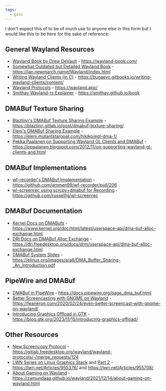 ```yaml
---
tags:
  - gsoc
---
```


I don't expect this of to be of much use to anyone else in this form but I would like this to be here for the sake of reference:
## General Wayland Resources
- [Wayland Book by Drew DeVault](https://wayland-book.com/) - https://wayland-book.com/
- [Somewhat Outdated but Detailed Wayland Book](https://jan.newmarch.name/Wayland/index.html) - https://jan.newmarch.name/Wayland/index.html
- [Writing Wayland Clients (in C)](https://bugaevc.gitbooks.io/writing-wayland-clients/content/) - https://bugaevc.gitbooks.io/writing-wayland-clients/content/
- [Wayland Protocols](https://wayland.app/) - https://wayland.app/
- [Smithay Wayland-rs Explainer](https://smithay.github.io/book) - https://smithay.github.io/book

## DMABuf Texture Sharing
- [Blaztinn's DMABuf Texture Sharing Example](https://blaztinn.gitlab.io/post/dmabuf-texture-sharing/) - https://blaztinn.gitlab.io/post/dmabuf-texture-sharing/
- [Eleni's DMABuf Sharing Example](https://eleni.mutantstargoat.com/hikiko/egl-dma-1/) - https://eleni.mutantstargoat.com/hikiko/egl-dma-1/
- [Pekka Paalanen on Supporting Wayland GL Clients and DMABuf](https://ppaalanen.blogspot.com/2012/11/on-supporting-wayland-gl-clients-and.html) - https://ppaalanen.blogspot.com/2012/11/on-supporting-wayland-gl-clients-and.html

## DMABuf Implementations
- [wf-recorder's DMABuf Implementation](https://github.com/ammen99/wf-recorder/pull/206) - https://github.com/ammen99/wf-recorder/pull/206
- [wl-screenrec using scrcpy+dmabuf for Recording](https://github.com/russelltg/wl-screenrec) - https://github.com/russelltg/wl-screenrec

## DMABuf Documentation
- [Kernel Docs on DMABufs](https://www.kernel.org/doc/html/latest/userspace-api/dma-buf-alloc-exchange.html) - https://www.kernel.org/doc/html/latest/userspace-api/dma-buf-alloc-exchange.html
- [DRI Docs on DMABuf Alloc Exchange](https://dri.freedesktop.org/docs/drm/userspace-api/dma-buf-alloc-exchange.html) - https://dri.freedesktop.org/docs/drm/userspace-api/dma-buf-alloc-exchange.html
- [DMABuf System Slides](https://elinux.org/images/a/a8/DMA_Buffer_Sharing-_An_Introduction.pdf) - https://elinux.org/images/a/a8/DMA_Buffer_Sharing-_An_Introduction.pdf

## PipeWire and DMABuf
- [DMABuf in PipeWire](https://docs.pipewire.org/page_dma_buf.html) - https://docs.pipewire.org/page_dma_buf.html
- [Better Screencasting with GNOME on Wayland](https://feaneron.com/2020/02/24/even-better-screencast-with-gnome-on-wayland/) - https://feaneron.com/2020/02/24/even-better-screencast-with-gnome-on-wayland/
- [Introducing Graphics Offload in GTK](https://blog.gtk.org/2023/11/15/introducing-graphics-offload/) - https://blog.gtk.org/2023/11/15/introducing-graphics-offload/

## Other Resources
- [New Screencopy Protocol](https://gitlab.freedesktop.org/wayland/wayland-protocols/-/merge_requests/124) - https://gitlab.freedesktop.org/wayland/wayland-protocols/-/merge_requests/124
- [LWN Series on Linux Graphics Stack](https://lwn.net/Articles/955376/) and [Part 2](https://lwn.net/Articles/955708/) - https://lwn.net/Articles/955376/ and https://lwn.net/Articles/955708/
- [About Gaming on Wayland](https://zamundaaa.github.io/wayland/2021/12/14/about-gaming-on-wayland.html) - https://zamundaaa.github.io/wayland/2021/12/14/about-gaming-on-wayland.html